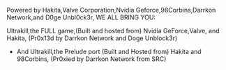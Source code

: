 Powered by Hakita,Valve Corporation,Nvidia Geforce,98Corbins,Darrkon Network,and D0ge Unbl0ck3r,
WE ALL BRING YOU:

Ultrakill,the FULL game,(Built and hosted from) Nvidia GeForce,Valve, and Hakita, (Pr0x13d by Darrkon Network and Doge Unblock3r)
- And Ultrakill,the Prelude port (Built and Hosted from) Hakita and 98Corbins, (Pr0xied by Darrkon Network from SRC)
